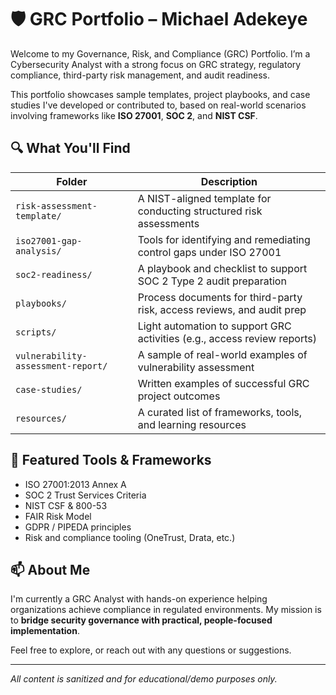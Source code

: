 # 🛡️ GRC Portfolio – Michael Adekeye

Welcome to my Governance, Risk, and Compliance (GRC) Portfolio. I’m a Cybersecurity Analyst with a strong focus on GRC strategy, regulatory compliance, third-party risk management, and audit readiness.

This portfolio showcases sample templates, project playbooks, and case studies I've developed or contributed to, based on real-world scenarios involving frameworks like **ISO 27001**, **SOC 2**, and **NIST CSF**.

## 🔍 What You'll Find

| Folder | Description |
|--------|-------------|
| `risk-assessment-template/` | A NIST-aligned template for conducting structured risk assessments |
| `iso27001-gap-analysis/` | Tools for identifying and remediating control gaps under ISO 27001 |
| `soc2-readiness/` | A playbook and checklist to support SOC 2 Type 2 audit preparation |
| `playbooks/` | Process documents for third-party risk, access reviews, and audit prep |
| `scripts/` | Light automation to support GRC activities (e.g., access review reports) |
| `vulnerability-assessment-report/` | A sample of real-world examples of vulnerability assessment |
| `case-studies/` | Written examples of successful GRC project outcomes |
| `resources/` | A curated list of frameworks, tools, and learning resources |

## 📌 Featured Tools & Frameworks
- ISO 27001:2013 Annex A
- SOC 2 Trust Services Criteria
- NIST CSF & 800-53
- FAIR Risk Model
- GDPR / PIPEDA principles
- Risk and compliance tooling (OneTrust, Drata, etc.)

## 📫 About Me
I'm currently a GRC Analyst with hands-on experience helping organizations achieve compliance in regulated environments. My mission is to **bridge security governance with practical, people-focused implementation**.

Feel free to explore, or reach out with any questions or suggestions.

---
*All content is sanitized and for educational/demo purposes only.*
